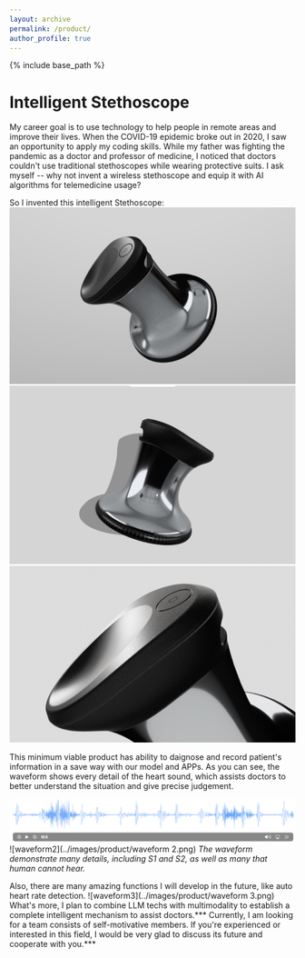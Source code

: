 ```yaml
---
layout: archive
permalink: /product/
author_profile: true
---
```


{% include base_path %}

# Intelligent Stethoscope

My career goal is to use technology to help people in remote areas and improve their lives. When the COVID-19 epidemic broke out in 2020, I saw an opportunity to apply my coding skills. While my father was fighting the pandemic as a doctor and professor of medicine, I noticed that doctors couldn't use traditional stethoscopes while wearing protective suits. I ask myself -- why not invent a wireless stethoscope and equip it with AI algorithms for telemedicine usage?

So I invented this intelligent Stethoscope:
![Intelligent Stethoscope 1](../images/product/stethoscope1.jpg)
![Intelligent Stethoscope 2](../images/product/stethoscope2.jpg)
![Intelligent Stethoscope 3](../images/product/stethoscope3.jpg)

This minimum viable product has ability to daignose and record patient's information in a save way with our model and APPs. As you can see, the waveform shows every detail of the heart sound, which assists doctors to better understand the situation and give precise judgement.

![waveform](../images/product/waveform.png)
![waveform2](../images/product/waveform 2.png)
*The waveform demonstrate many details, including S1 and S2, as well as many that human cannot hear.*

Also, there are many amazing functions I will develop in the future, like auto heart rate detection. 
![waveform3](../images/product/waveform 3.png)
What's more, I plan to combine LLM techs with multimodality to establish a complete intelligent mechanism to assist doctors.*** Currently, I am looking for a team consists of self-motivative members. If you're experienced or interested in this field, I would be very glad to discuss its future and cooperate with you.***










